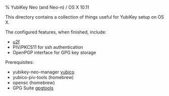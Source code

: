 % YubiKey Neo (and Neo-n) / OS X 10.11

This directory contains a collection of things useful for YubiKey setup on OS X.

The configured features, when finished, include:

* [u2f](https://www.google.com/search?q=u2f&oq=u2f&aqs=chrome..69i57j69i60j69i61.401j0j7&sourceid=chrome&es_sm=91&ie=UTF-8)
* PIV/PKCS11 for ssh authentication
* OpenPGP interface for GPG key storage

Prerequisites:

* yubikey-neo-manager [yubico](https://developers.yubico.com/yubikey-neo-manager/)
* yubico-piv-tools (homebrew)
* opensc (homebrew)
* GPG Suite [gpgtools](https://gpgtools.org/)

